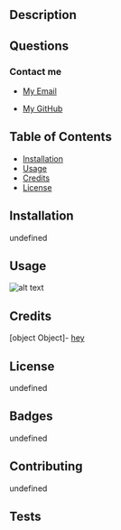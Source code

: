# 

  ## Description
  
  
  
  ## Questions 
  
  
  
  
  
  ### Contact me
  
  - [My Email](mailto:)
  
  - [My GitHub](https://)
  
  ## Table of Contents
  
  - [Installation](#installation)
  - [Usage](#usage)
  - [Credits](#credits)
  - [License](#license)
  
  ## Installation
  
  undefined
  
  ## Usage
  
  
  ![alt text](assets/images/'placeImageHere'.png)

  ## Credits
  [object Object]- [hey](he)

  
  ## License
  
  undefined
  
  ## Badges
  
  undefined
  
  ## Contributing
  
  undefined
  
  ## Tests
  
  
  
